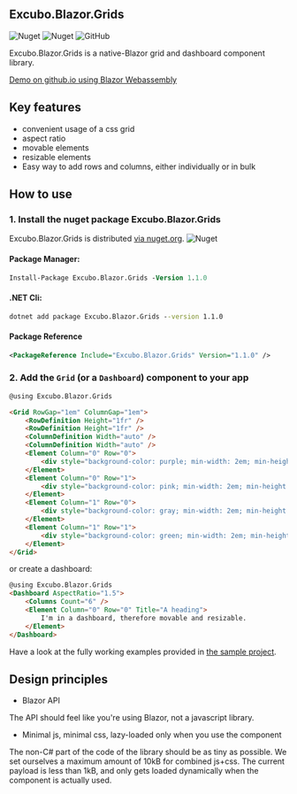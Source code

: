 ## Excubo.Blazor.Grids

![Nuget](https://img.shields.io/nuget/v/Excubo.Blazor.Grids)
![Nuget](https://img.shields.io/nuget/dt/Excubo.Blazor.Grids)
![GitHub](https://img.shields.io/github/license/excubo-ag/Blazor.Grids)

Excubo.Blazor.Grids is a native-Blazor grid and dashboard component library.

[Demo on github.io using Blazor Webassembly](https://excubo-ag.github.io/Blazor.Grids/)

## Key features

- convenient usage of a css grid
- aspect ratio
- movable elements
- resizable elements
- Easy way to add rows and columns, either individually or in bulk

## How to use

### 1. Install the nuget package Excubo.Blazor.Grids

Excubo.Blazor.Grids is distributed [via nuget.org](https://www.nuget.org/packages/Excubo.Blazor.Grids/).
![Nuget](https://img.shields.io/nuget/v/Excubo.Blazor.Grids)

#### Package Manager:
```ps
Install-Package Excubo.Blazor.Grids -Version 1.1.0
```

#### .NET Cli:
```cmd
dotnet add package Excubo.Blazor.Grids --version 1.1.0
```

#### Package Reference
```xml
<PackageReference Include="Excubo.Blazor.Grids" Version="1.1.0" />
```

### 2. Add the `Grid` (or a `Dashboard`) component to your app

```html
@using Excubo.Blazor.Grids

<Grid RowGap="1em" ColumnGap="1em">
    <RowDefinition Height="1fr" />
    <RowDefinition Height="1fr" />
    <ColumnDefinition Width="auto" />
    <ColumnDefinition Width="auto" />
    <Element Column="0" Row="0">
        <div style="background-color: purple; min-width: 2em; min-height: 2em"></div>
    </Element>
    <Element Column="0" Row="1">
        <div style="background-color: pink; min-width: 2em; min-height: 2em"></div>
    </Element>
    <Element Column="1" Row="0">
        <div style="background-color: gray; min-width: 2em; min-height: 2em"></div>
    </Element>
    <Element Column="1" Row="1">
        <div style="background-color: green; min-width: 2em; min-height: 2em"></div>
    </Element>
</Grid>
```

or create a dashboard:

```html
@using Excubo.Blazor.Grids
<Dashboard AspectRatio="1.5">
    <Columns Count="6" />
    <Element Column="0" Row="0" Title="A heading">
        I'm in a dashboard, therefore movable and resizable.
    </Element>
</Dashboard>
```

Have a look at the fully working examples provided in [the sample project](https://github.com/excubo-ag/Blazor.Grids/tree/master/TestProject_Components).

## Design principles

- Blazor API

The API should feel like you're using Blazor, not a javascript library.

- Minimal js, minimal css, lazy-loaded only when you use the component

The non-C# part of the code of the library should be as tiny as possible. We set ourselves a maximum amount of 10kB for combined js+css.
The current payload is less than 1kB, and only gets loaded dynamically when the component is actually used.
